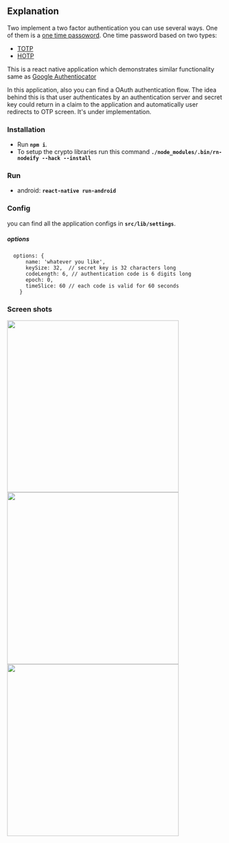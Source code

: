 ## Explanation
Two implement a two factor authentication you can use several ways. One of them is a <a href="https://en.wikipedia.org/wiki/One-time_password/">one time passoword</a>.
One time password based on two types:
- <a href="https://en.wikipedia.org/wiki/Time-based_One-time_Password_algorithm">TOTP</a>
- <a href="https://en.wikipedia.org/wiki/HMAC-based_One-time_Password_algorithm">HOTP</a>


This is a react native application which demonstrates similar functionality same as <a href="https://play.google.com/store/apps/details?id=com.google.android.apps.authenticator2&hl=en">Google Authentiocator</a>


In this application, also you can find a OAuth authentication flow. The idea behind this is that user authenticates by an authentication server and secret key could return in a claim to the application and automatically user redirects to OTP screen.
It's under implementation.


### Installation


- Run **`npm i`**.
- To setup the crypto libraries run this command
**`./node_modules/.bin/rn-nodeify --hack --install`**

### Run
  - android: **`react-native run-android`**


### Config
you can find all the application configs in **`src/lib/settings`**.
##### options 
```
  options: {
      name: 'whatever you like',
      keySize: 32,	// secret key is 32 characters long
      codeLength: 6, // authentication code is 6 digits long
      epoch: 0,
      timeSlice: 60	// each code is valid for 60 seconds
    }
```

### Screen shots
<img src="https://raw.githubusercontent.com/MortiTotti/react-native-authenticator/master/images/1.jpg" width="400" aspectRatio="1/2">
<img src="https://raw.githubusercontent.com/MortiTotti/react-native-authenticator/master/images/2.jpg" width="400" aspectRatio="1/2">
<img src="https://raw.githubusercontent.com/MortiTotti/react-native-authenticator/master/images/3.jpg" width="400" aspectRatio="1/2">


